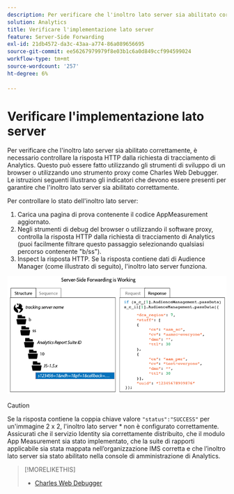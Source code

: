```yaml
---
description: Per verificare che l'inoltro lato server sia abilitato correttamente, è necessario controllare la risposta HTTP dalla richiesta di tracciamento di Analytics. Questo può essere fatto utilizzando gli strumenti di sviluppo di un browser o utilizzando uno strumento proxy come Charles Web Debugger. Le istruzioni seguenti illustrano gli indicatori che devono essere presenti per garantire che l'inoltro lato server sia abilitato correttamente.
solution: Analytics
title: Verificare l'implementazione lato server
feature: Server-Side Forwarding
exl-id: 21db4572-da3c-43aa-a774-86a089656695
source-git-commit: ee56267979979f8e03b1c6a0d849ccf994599024
workflow-type: tm+mt
source-wordcount: '257'
ht-degree: 6%

---
```


# Verificare l&#39;implementazione lato server

Per verificare che l&#39;inoltro lato server sia abilitato correttamente, è necessario controllare la risposta HTTP dalla richiesta di tracciamento di Analytics. Questo può essere fatto utilizzando gli strumenti di sviluppo di un browser o utilizzando uno strumento proxy come Charles Web Debugger. Le istruzioni seguenti illustrano gli indicatori che devono essere presenti per garantire che l&#39;inoltro lato server sia abilitato correttamente.

Per controllare lo stato dell&#39;inoltro lato server:

1. Carica una pagina di prova contenente il codice AppMeasurement aggiornato.
1. Negli strumenti di debug del browser o utilizzando il software proxy, controlla la risposta HTTP dalla richiesta di tracciamento di Analytics (puoi facilmente filtrare questo passaggio selezionando qualsiasi percorso contenente &quot;b/ss&quot;).
1. Inspect la risposta HTTP. Se la risposta contiene dati di Audience Manager (come illustrato di seguito), l&#39;inoltro lato server funziona.

![](assets/ssf-succeed.png)

>[!CAUTION]
>
>Se la risposta contiene la coppia chiave valore `"status":"SUCCESS"` per un&#39;immagine 2 x 2, l&#39;inoltro lato server * non è configurato correttamente. Assicurati che il servizio Identity sia correttamente distribuito, che il modulo App Measurement sia stato implementato, che la suite di rapporti applicabile sia stata mappata nell’organizzazione IMS corretta e che l’inoltro lato server sia stato abilitato nella console di amministrazione di Analytics.

>[!MORELIKETHIS]
>
>* [Charles Web Debugger](https://www.charlesproxy.com/)


